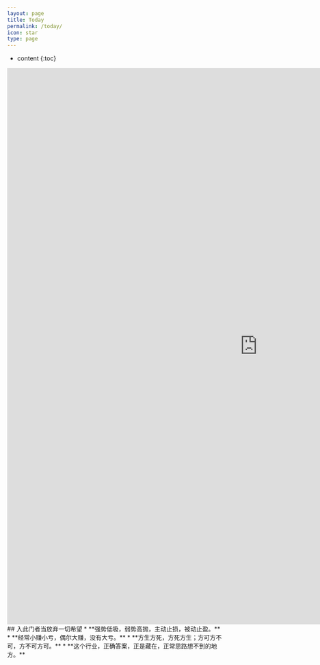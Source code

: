 ```yaml
---
layout: page
title: Today
permalink: /today/
icon: star
type: page
---
```

* content
{:toc}
<iframe frameborder="0" width="1170" height="1300" scrolling="no" src="http://paper.7h365.com/Members/MemberIndex"></iframe>
## 入此门者当放弃一切希望
* **强势低吸，弱势高抛，主动止损，被动止盈。**
* **经常小赚小亏，偶尔大赚，没有大亏。**
* **方生方死，方死方生；方可方不可，方不可方可。**
* **这个行业，正确答案，正是藏在，正常思路想不到的地方。**
